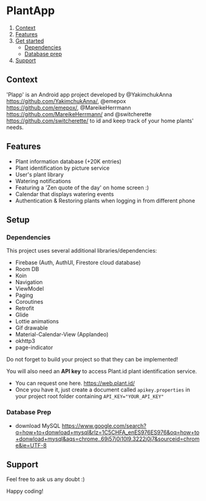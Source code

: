 # PlantApp

1. [Context](#context)
2. [Features](#features)
3. [Get started](#setup)
   - [Dependencies](#dependencies)
   - [Database prep](#database-prep)
4. [Support](#support)

## Context

'Plapp' is an Android app project developed by @YakimchukAnna <https://github.com/YakimchukAnna/>, @emepox <https://github.com/emepox/>, @MareikeHerrmann <https://github.com/MareikeHerrmann/> and @switcherette <https://github.com/switcherette/> to id and keep track of your home plants' needs.


## Features

- Plant information database (+20K entries)
- Plant identification by picture service
- User's plant library
- Watering notifications
- Featuring a 'Zen quote of the day' on home screen :)
- Calendar that displays watering events
- Authentication & Restoring plants when logging in from different phone


## Setup

### Dependencies

This project uses several additional libraries/dependencies:

- Firebase (Auth, AuthUI, Firestore cloud database)
- Room DB
- Koin
- Navigation 
- ViewModel
- Paging
- Coroutines
- Retrofit
- Glide
- Lottie animations
- Gif drawable
- Material-Calendar-View (Applandeo)
- okhttp3
- page-indicator

Do not forget to build your project so that they can be implemented!

You will also need an **API key** to access Plant.id plant identification service. 
- You can request one here. <https://web.plant.id/>
- Once you have it, just create a document called `apikey.properties` in your project root folder containing `API_KEY="YOUR_API_KEY"`

### Database Prep

-  download MySQL <https://www.google.com/search?q=how+to+donwload+mysql&rlz=1C5CHFA_enES976ES976&oq=how+to+donwload+mysql&aqs=chrome..69i57j0i10l9.3222j0j7&sourceid=chrome&ie=UTF-8>



## Support

Feel free to ask us any doubt :) 

Happy coding!


